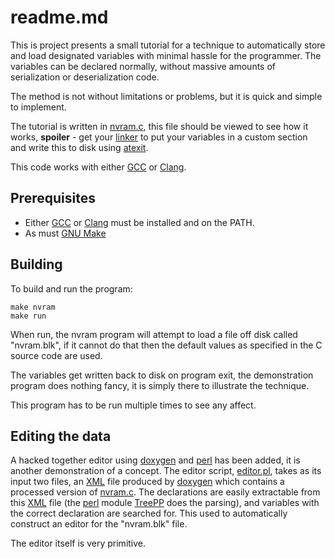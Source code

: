 # readme.md

This is project presents a small tutorial for a technique to automatically
store and load designated variables with minimal hassle for the programmer. The
variables can be declared normally, without massive amounts of serialization
or deserialization code. 

The method is not without limitations or problems, but it is quick and simple
to implement.

The tutorial is written in [nvram.c][], this file should be viewed to see how
it works, **spoiler** - get your [linker][] to put your variables in a custom
section and write this to disk using [atexit][].

This code works with either [GCC][] or [Clang][].

## Prerequisites 

* Either [GCC][] or [Clang][] must be installed and on the PATH.
* As must [GNU Make][]

## Building

To build and run the program:

	make nvram
	make run

When run, the nvram program will attempt to load a file off disk called
"nvram.blk", if it cannot do that then the default values as specified in the C
source code are used.

The variables get written back to disk on program exit, the demonstration
program does nothing fancy, it is simply there to illustrate the technique.

This program has to be run multiple times to see any affect.

## Editing the data

A hacked together editor using [doxygen][] and [perl][] has been added, it is
another demonstration of a concept. The editor script, [editor.pl][], takes as
its input two files, an [XML][] file produced by [doxygen][] which contains a 
processed version of [nvram.c][]. The declarations are easily extractable from
this [XML][] file (the [perl][] module [TreePP][] does the parsing), and
variables with the correct declaration are searched for. This used to
automatically construct an editor for the "nvram.blk" file. 

The editor itself is very primitive.

[nvram.c]: nvram.c
[linker]: https://en.wikipedia.org/wiki/Linker_(computing)
[atexit]: http://man7.org/linux/man-pages/man3/atexit.3.html
[GCC]: https://gcc.gnu.org/
[Clang]: https://clang.llvm.org/
[GNU Make]: https://www.gnu.org/software/make/
[doxygen]: http://www.stack.nl/~dimitri/doxygen/
[perl]: https://www.perl.org/
[editor.pl]: editor.pl
[XML]: https://en.wikipedia.org/wiki/XML
[TreePP]: http://search.cpan.org/~kawasaki/XML-TreePP-0.43/lib/XML/TreePP.pm
